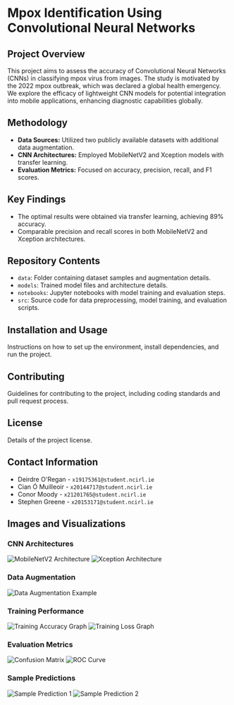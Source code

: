 # Mpox Identification Using Convolutional Neural Networks

## Project Overview
This project aims to assess the accuracy of Convolutional Neural Networks (CNNs) in classifying mpox virus from images. The study is motivated by the 2022 mpox outbreak, which was declared a global health emergency. We explore the efficacy of lightweight CNN models for potential integration into mobile applications, enhancing diagnostic capabilities globally.

## Methodology
- **Data Sources:** Utilized two publicly available datasets with additional data augmentation.
- **CNN Architectures:** Employed MobileNetV2 and Xception models with transfer learning.
- **Evaluation Metrics:** Focused on accuracy, precision, recall, and F1 scores.

## Key Findings
- The optimal results were obtained via transfer learning, achieving 89% accuracy.
- Comparable precision and recall scores in both MobileNetV2 and Xception architectures.

## Repository Contents
- `data`: Folder containing dataset samples and augmentation details.
- `models`: Trained model files and architecture details.
- `notebooks`: Jupyter notebooks with model training and evaluation steps.
- `src`: Source code for data preprocessing, model training, and evaluation scripts.

## Installation and Usage
Instructions on how to set up the environment, install dependencies, and run the project.

## Contributing
Guidelines for contributing to the project, including coding standards and pull request process.

## License
Details of the project license.

## Contact Information
- Deirdre O'Regan - `x19175361@student.ncirl.ie`
- Cian Ó Muilleoir - `x20144717@student.ncirl.ie`
- Conor Moody - `x21201765@student.ncirl.ie`
- Stephen Greene - `x20153171@student.ncirl.ie`

## Images and Visualizations

### CNN Architectures
![MobileNetV2 Architecture](path/to/mobilenetv2_architecture.png)
![Xception Architecture](path/to/xception_architecture.png)

### Data Augmentation
![Data Augmentation Example](path/to/data_augmentation_example.png)

### Training Performance
![Training Accuracy Graph](path/to/training_accuracy_graph.png)
![Training Loss Graph](path/to/training_loss_graph.png)

### Evaluation Metrics
![Confusion Matrix](path/to/confusion_matrix.png)
![ROC Curve](path/to/roc_curve.png)

### Sample Predictions
![Sample Prediction 1](path/to/sample_prediction_1.png)
![Sample Prediction 2](path/to/sample_prediction_2.png)
